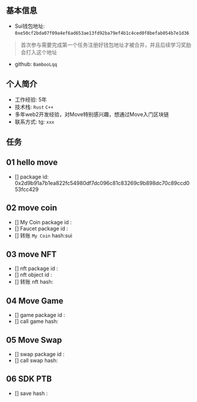 ## 基本信息
- Sui钱包地址: `0xe50cf2bda07f09a4ef6ad653ae13fd92ba79ef4b1c4ced0f8befab054b7e1d36`
> 首次参与需要完成第一个任务注册好钱包地址才被合并，并且后续学习奖励会打入这个地址
- github: `BambooLqq`

## 个人简介
- 工作经验: 5年
- 技术栈: `Rust` `C++`
- 多年web2开发经验，对Move特别感兴趣，想通过Move入门区块链
- 联系方式: tg: `xxx` 

## 任务

##   01 hello move  
- [] package id: 0x2d9b91a7b1ea822fc54980df7dc096c81c83269c9b898dc70c89ccd053fcc429

##   02 move coin
- [] My Coin package id : 
- [] Faucet package id : 
- [] 转账 `My Coin` hash:sui 

##   03 move NFT
- [] nft package id :
- [] nft object id : 
- [] 转账 nft  hash:

##   04 Move Game
- [] game package id :
- [] call game hash:

##   05 Move Swap
- [] swap package id :
- [] call swap hash:

##   06 SDK PTB
- [] save hash :
